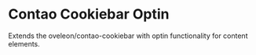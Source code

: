 # Contao Cookiebar Optin
Extends the oveleon/contao-cookiebar with optin functionality for content elements.

